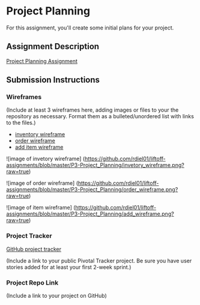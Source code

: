 # Project Planning
For this assignment, you'll create some initial plans for your project.

## Assignment Description
[Project Planning Assignment](https://education.launchcode.org/liftoff/assignments/planning/)

## Submission Instructions

### Wireframes

(Include at least 3 wireframes here, adding images or files to your the repository as necessary. Format them as a bulleted/unordered list with links to the files.)

* [inventory wireframe](https://github.com/rdiel01/liftoff-assignments/blob/master/P3-Project_Planning/invetory_wireframe.pdf)
* [order wireframe](https://github.com/rdiel01/liftoff-assignments/blob/master/P3-Project_Planning/order_wireframe.pdf)
* [add item wireframe](https://github.com/rdiel01/liftoff-assignments/blob/master/P3-Project_Planning/add_wireframe.pdf)

![image of invetory wireframe]
(https://github.com/rdiel01/liftoff-assignments/blob/master/P3-Project_Planning/invetory_wireframe.png?raw=true)

![image of order wireframe]
(https://github.com/rdiel01/liftoff-assignments/blob/master/P3-Project_Planning/order_wireframe.png?raw=true)

![image of item wireframe]
(https://github.com/rdiel01/liftoff-assignments/blob/master/P3-Project_Planning/add_wireframe.png?raw=true)

### Project Tracker

[GitHub project tracker](https://github.com/rdiel01/liftoff-assignments/projects/1)

(Include a link to your public Pivotal Tracker project. Be sure you have user stories added for at least your first 2-week sprint.)

### Project Repo Link

(Include a link to your project on GitHub)
